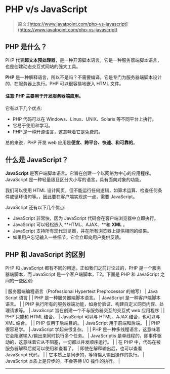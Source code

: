# PHP v/s JavaScript

> 原文:[https://www.javatpoint.com/php-vs-javascript](https://www.javatpoint.com/php-vs-javascript)

## PHP 是什么？

PHP 代表**超文本预处理器**，是一种开源脚本语言。它是一种服务器端脚本语言，也是创建动态交互式网站的强大工具。

**PHP** 是一种解释语言，所以不是吗？不需要编译。它是专门为服务器端脚本设计的，在服务器上执行。PHP 可以很容易地嵌入 HTML 文件。

#### 注意:PHP 主要用于开发服务器端应用。

它有以下几个优点:

*   PHP 代码可以在 Windows、Linux、UNIX、Solaris 等不同平台上执行。
*   它易于使用和学习。
*   PHP 是一种开源语言，这意味着它是免费的。

总的来说，PHP 开发 web 应用是**便宜、跨平台、快速、**和**可靠的**。

## 什么是 JavaScript？

**JavaScript** 是客户端脚本语言。它旨在创建一个以网络为中心的应用程序。JavaScript 是一种轻量级且区分大小写的语言，具有面向对象的功能。

我们可以使用 HTML 设计网页，但不能运行任何逻辑，如算术运算、检查任何条件或循环语句等。，因此要在客户端实现这一点，需要 JavaScript。

JavaScript 还有以下几个优点:

*   JavaScript 非常快，因为 JavaScript 代码会在客户端浏览器中立即执行。
*   JavaScript 可以轻松嵌入 **HTML、AJAX、**和 **XML** 。
*   JavaScript 支持所有现代浏览器，并在所有浏览器上提供相同的结果。
*   如果用户忘记输入一些细节，它会立即向用户提供反馈。

## PHP 和 JavaScript 的区别

PHP 和 JavaScript 都有不同的用途。正如我们之前讨论过的，PHP 是一个服务器端脚本，而 JavaScript 是一个客户端脚本，T2。下面是 PHP 和 JavaScript 之间的一些区别:

| 服务器端编程语言（Professional Hypertext Preprocessor 的缩写） | Java Script 语言 |
| PHP 是一种服务器端脚本语言。 | JavaScript 是一种客户端脚本语言。 |
| PHP 执行所有的服务器端功能，如身份验证、构建自定义网页内容、处理请求等。 | JavaScript 旨在创建一个不与服务器交互的交互式 web 应用程序 |
| PHP 只能和 HTML 结合。 | JavaScript 可以与 HTML、AJAX 结合，也可以与 XML 结合。 |
| PHP 仅用于后端目的。 | JavaScript 用于前端和后端。 |
| PHP 很容易学。 | JavaScript 学起来很复杂。 |
| PHP 是一种多线程语言，这意味着它会阻塞输入/输出来同时执行多个任务。 | JavaScriptis 是单线程的，即事件驱动的，这意味着它从不阻塞，一切都以并发顺序运行。 |
| 在 PHP 中，代码在被服务器解释后就可以使用和查看了。 | 即使在解释输出后，也可以查看 JavaScript 代码。 |
| 它本质上是同步的，等待输入输出操作的执行。 | JavaScript 本质上是异步的，不会等待 I/O 操作的执行。 |

* * *